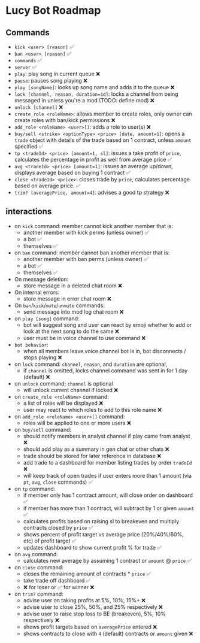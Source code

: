 # Lucy Bot Roadmap

## Commands
* `kick <user> [reason]` ✅
* `ban <user> [reason]` ✅
* `commands` ✅
* `server` ✅
* `play`: play song in current queue ❌
* `pause`: pauses song playing ❌
* `play [songName]`: looks up song name and adds it to the queue ❌
* `lock [channel, reason, duration=1d]`: locks a channel from being messaged in unless you're a mod (TODO: define mod) ❌
* `unlock [channel]` ❌
* `create_role <roleName>`: allows member to create roles, only owner can create roles with ban/kick permissions ❌
* `add_role <roleName> <user>[]`: adds a role to user(s) ❌
* `buy/sell <strike> <optionType> <price> [date, amount=1]`: opens a `trade` object with details of the trade based on 1 contract, unless `amount` specified ✅
* `tp <tradeId> <price> [amount=1, sl]`: issues a take profit of `price`, calculates the percentage in profit as well from average price ✅
* `avg <tradeId> <price> [amount=1]`: issues an average up/down, displays average based on buying 1 contract ✅ 
* `close <tradeId> <price>`: closes trade by `price`, calculates percentage based on average price. ✅
* `trim? [averagePrice, amount=4]`: advises a good tp strategy ❌

## interactions
* on `kick` command: member cannot kick another member that is:
    * another member with kick perms (unless owner) ✅
    * a bot ✅
    * themselves ✅
* on `ban` command: member cannot ban another member that is:
    * another member with ban perms (unless owner) ✅
    * a bot ✅
    * themselves ✅
* On message deletion:
  * store message in a deleted chat room ❌
* On internal errors: 
  * store message in error chat room ❌
* On `ban`/`kick`/`mute`/`unmute` commands: 
  * send message into mod log chat room ❌
* on `play [song]` command:
  * bot will suggest song and user can react by emoji whether to add or look at the next song to do the same ❌
  * user must be in voice channel to use command ❌
* `bot behavior`:
  * when all members leave voice channel bot is in, bot disconnects / stops playing ❌
* on `lock` command: `channel`, `reason`, and `duration` are optional, 
  * if `channel` is omitted, locks channel command was sent in for 1 day (default) ❌
* on `unlock` command: `channel` is optional
  * will unlock current channel if locked ❌
* on `create_role <roleName>` command: 
  * a list of roles will be displayed ❌
  * user may react to which roles to add to this role name ❌
* on `add_role <roleName> <user>[]` command: 
  * roles will be applied to one or more users ❌
* on `buy/sell` command: 
  * should notify members in analyst channel if play came from analyst ❌
  * should add play as a summary in gen chat or other chats ❌
  * trade should be stored for later reference in database ❌
  * add trade to a dashboard for member listing trades by order `tradeId` ❌
  * will keep track of open trades if user enters more than 1 amount (via `pt`, `avg`, `close` commands) ✅
* on `tp` command: 
  * if member only has 1 contract amount, will close order on dashboard ✅
  * if member has more than 1 contract, will subtract by 1 or given `amount` ✅
  * calculates profits based on raising sl to breakeven and multiply contracts closed by `price` ✅ 
  * shows percent of profit target vs average price (20%/40%/60%, etc) of profit target ✅
  * updates dashboard to show current profit % for trade ✅
* on `avg` command: 
  * calculates new average by assuming 1 contract or `amount` @ `price` ✅
* on `close` command: 
  * closes the remaining amount of contracts * `price` ✅ 
  * take trade off dashboard ✅
  * ❌ for loser or ✅ for winner ❌ 
* on `trim?` command: 
  * advise user on taking profits at 5%, 10%, 15%+ ❌ 
  * advise user to close 25%, 50%, and 25% respectively ❌ 
  * advise user to raise stop loss to BE (breakeven), 5%, 10% respectively ❌ 
  * shows profit targets based on `averagePrice` entered ❌ 
  * shows contracts to close with `4` (default) contracts or `amount` given ❌ 